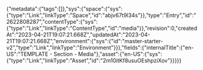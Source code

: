 {"metadata":{"tags":[]},"sys":{"space":{"sys":{"type":"Link","linkType":"Space","id":"abjv67t9l34s"}},"type":"Entry","id":"2622808287","contentType":{"sys":{"type":"Link","linkType":"ContentType","id":"media"}},"revision":0,"createdAt":"2023-04-21T19:07:21.668Z","updatedAt":"2023-04-21T19:07:21.668Z","environment":{"sys":{"id":"master-starter-v2","type":"Link","linkType":"Environment"}}},"fields":{"internalTitle":{"en-US":"TEMPLATE - Section - Media"},"asset":{"en-US":{"sys":{"type":"Link","linkType":"Asset","id":"2m10itKf8usuOEshpziXov"}}}}}